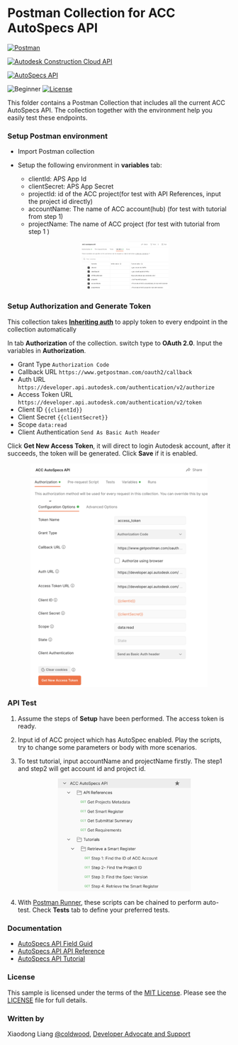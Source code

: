 # Postman Collection for ACC AutoSpecs API

[![Postman](https://img.shields.io/badge/Postman-v8-orange.svg)](https://www.getpostman.com/)

[![Autodesk Construction Cloud API](https://img.shields.io/badge/Autodesk%20Construction%20Cloud%20API-v1-green.svg)](https://aps.autodesk.com/en/docs/acc/v1/overview/)

[![AutoSpecs API](https://img.shields.io/badge/autospecs-v1-yellow.svg)](https://aps.autodesk.com/en/docs/acc/v1/overview/field-guide/autospecs/)

![Beginner](https://img.shields.io/badge/Level-Beginner-green.svg)
[![License](https://img.shields.io/:license-MIT-blue.svg)](http://opensource.org/licenses/MIT)

This folder contains a Postman Collection that includes all the current ACC AutoSpecs API. The collection together with the environment help you easily test these endpoints.

### Setup Postman environment
- Import Postman collection
- Setup the following environment in **variables** tab: 
    - clientId:     APS App Id
    - clientSecret: APS App Secret
    - projectId: id of the ACC project(for test with API References, input the project id directly)
    - accountName: The name of ACC account(hub) (for test with tutorial from step 1) 
    - projectName:  The name of ACC project (for test with tutorial from step 1 ) 
   
   <p align="center"><img src="./img/var.png" width="200" ></p> 

### Setup Authorization and Generate Token
This collection takes **[Inheriting auth](https://learning.getpostman.com/docs/postman/sending-api-requests/authorization/#inheriting-auth)** to apply token to every endpoint in the collection automatically 

   In tab **Authorization** of the collection. switch type to **OAuth 2.0**. Input the variables in __Authorization__.

   - Grant Type ``Authorization Code``
   - Callback URL  ``https://www.getpostman.com/oauth2/callback``
   - Auth URL  ``https://developer.api.autodesk.com/authentication/v2/authorize``
   - Access Token URL  ``https://developer.api.autodesk.com/authentication/v2/token``
   - Client ID ``{{clientId}}``
   - Client Secret ``{{clientSecret}}``
   - Scope ``data:read``
   - Client Authentication ``Send As Basic Auth Header``

   Click **Get New Access Token**, it will direct to login Autodesk account, after it succeeds, the token will be generated. Click **Save** if it is enabled.  

   <p align="center"><img src="./img/token.png" width="400" ></p> 

### API Test

1. Assume the steps of **Setup** have been performed. The access token is ready.

2. Input id of ACC project which has AutoSpec enabled. Play the scripts, try to change some parameters or body with more scenarios.

3. To test tutorial, input accountName and projectName firstly. The step1 and step2 will get account id and project id.

   <p align="center"><img src="./img/collection.png" width="300" ></p> 

3. With [Postman Runner](https://learning.postman.com/docs/running-collections/intro-to-collection-runs/), these scripts can be chained to perform auto-test. Check **Tests** tab to define your preferred tests. 

### Documentation

- [AutoSpecs API Field Guid](https://aps.autodesk.com/en/docs/acc/v1/overview/field-guide/autospecs/)
- [AutoSpecs API API Reference](https://aps.autodesk.com/en/docs/acc/v1/reference/http/autospecs-getprojectmetadata-GET/)
- [AutoSpecs API Tutorial](https://aps.autodesk.com/en/docs/acc/v1/tutorials/autospecs/upload-document/)



### License
This sample is licensed under the terms of the [MIT License](http://opensource.org/licenses/MIT). Please see the [LICENSE](../LICENSE) file for full details.

### Written by
Xiaodong Liang [@coldwood](https://twitter.com/coldwood), [Developer Advocate and Support](http://aps.autodesk.com)
